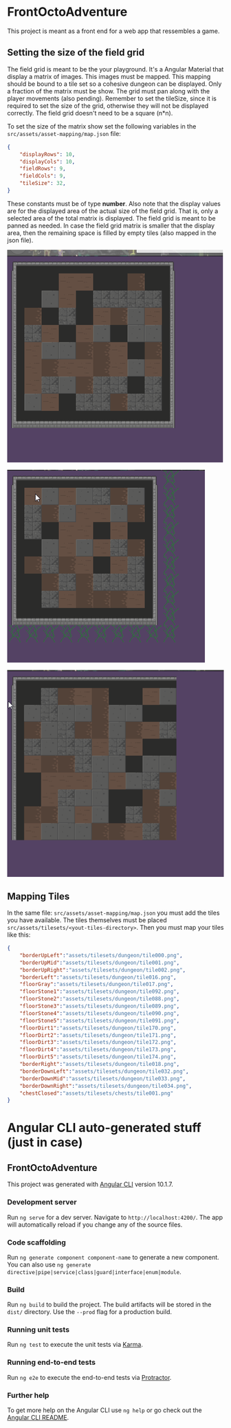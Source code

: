 # FrontOctoAdventure
This project is meant as a front end for a web app that ressembles a game.

## Setting the size of the field grid
The field grid is meant to be the your playground. It's a Angular Material that display a matrix of images. This images must be mapped. This mapping should be bound to a tile set so a cohesive dungeon can be displayed. Only a fraction of the matrix must be show. The grid must pan along with the player movements (also pending). Remember to set the tileSize, since it is required to set the size of the grid, otherwise they will not be displayed correctly. The field grid doesn't need to be a square (n*n).

To set the size of the matrix show set the following variables in the `src/assets/asset-mapping/map.json` file:
```json
{
    "displayRows": 10,
    "displayCols": 10,
    "fieldRows": 9,
    "fieldCols": 9,
    "tileSize": 32,
}
```
These constants must be of type **number**. Also note that the display values are for the displayed area of the actual size of the field grid. That is, only a selected area of the total matrix is displayed. The field grid is meant to be panned as needed. In case the field grid matrix is smaller that the display area, then the remaining space is filled by empty tiles (also mapped in the json file).

![10x10 10x10](/front-octo-adventure/screenshots/10x10_10x10FrontOctoAdventure.png?raw=true "A 9 by 9 field displayed in a 10 by 10 area")

![10x10 9x9](/front-octo-adventure/screenshots/10x10_9x9FrontOctoAdventure.png?raw=true "A 9 by 9 field displayed in a 10 by 10 area")

![10x10 15x15](/front-octo-adventure/screenshots/10x10_15x15FrontOctoAdventure.png?raw=true "A 15 by 15 field displayed in a 10 by 10 area")

## Mapping Tiles

In the same file: `src/assets/asset-mapping/map.json` you must add the tiles you have available. The tiles themselves must be placed `src/assets/tilesets/<yout-tiles-directory>`. Then you must map your tiles like this:
```json
{
    "borderUpLeft":"assets/tilesets/dungeon/tile000.png",
    "borderUpMid":"assets/tilesets/dungeon/tile001.png",
    "borderUpRight":"assets/tilesets/dungeon/tile002.png",
    "borderLeft":"assets/tilesets/dungeon/tile016.png",
    "floorGray":"assets/tilesets/dungeon/tile017.png",
    "floorStone1":"assets/tilesets/dungeon/tile092.png",
    "floorStone2":"assets/tilesets/dungeon/tile088.png",
    "floorStone3":"assets/tilesets/dungeon/tile089.png",
    "floorStone4":"assets/tilesets/dungeon/tile090.png",
    "floorStone5":"assets/tilesets/dungeon/tile091.png",
    "floorDirt1":"assets/tilesets/dungeon/tile170.png",
    "floorDirt2":"assets/tilesets/dungeon/tile171.png",
    "floorDirt3":"assets/tilesets/dungeon/tile172.png",
    "floorDirt4":"assets/tilesets/dungeon/tile173.png",
    "floorDirt5":"assets/tilesets/dungeon/tile174.png",
    "borderRight":"assets/tilesets/dungeon/tile018.png",
    "borderDownLeft":"assets/tilesets/dungeon/tile032.png",
    "borderDownMid":"assets/tilesets/dungeon/tile033.png",
    "borderDownRight":"assets/tilesets/dungeon/tile034.png",
    "chestClosed":"assets/tilesets/chests/tile001.png"
}
```

# Angular CLI auto-generated stuff (just in case)

## FrontOctoAdventure

This project was generated with [Angular CLI](https://github.com/angular/angular-cli) version 10.1.7.

### Development server

Run `ng serve` for a dev server. Navigate to `http://localhost:4200/`. The app will automatically reload if you change any of the source files.

### Code scaffolding

Run `ng generate component component-name` to generate a new component. You can also use `ng generate directive|pipe|service|class|guard|interface|enum|module`.

### Build

Run `ng build` to build the project. The build artifacts will be stored in the `dist/` directory. Use the `--prod` flag for a production build.

### Running unit tests

Run `ng test` to execute the unit tests via [Karma](https://karma-runner.github.io).

### Running end-to-end tests

Run `ng e2e` to execute the end-to-end tests via [Protractor](http://www.protractortest.org/).

### Further help

To get more help on the Angular CLI use `ng help` or go check out the [Angular CLI README](https://github.com/angular/angular-cli/blob/master/README.md).
